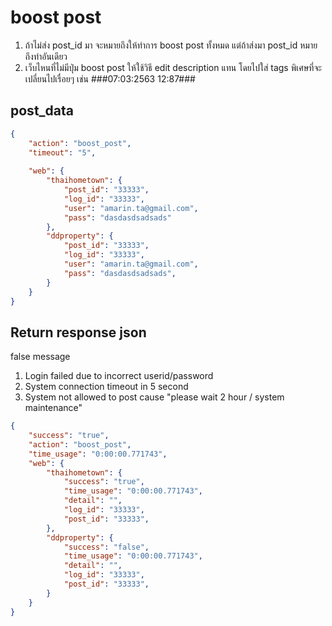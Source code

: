 # boost post

1. ถ้าไม่ส่ง post_id มา จะหมายถึงให้ทำการ boost post ทั้งหมด แต่ถ้าส่งมา post_id หมายถึงทำอันเดียว
2. เว็บไหนที่ไม่มีปุ่ม boost post ให้ใช้วิธี edit description แทน โดยไปใส่ tags พิเศษที่จะเปลี่ยนไปเรื่อยๆ เช่น ###07:03:2563 12:87###

## post_data
~~~json
{
    "action": "boost_post",
    "timeout": "5",
    
    "web": {
        "thaihometown": {
            "post_id": "33333",
            "log_id": "33333",
            "user": "amarin.ta@gmail.com",
            "pass": "dasdasdsadsads"
        },
        "ddproperty": {       
            "post_id": "33333",
            "log_id": "33333",
            "user": "amarin.ta@gmail.com",
            "pass": "dasdasdsadsads",
        }
    }
}
~~~

## Return response json
false message

1. Login failed due to incorrect userid/password
2. System connection timeout in 5 second
3. System not allowed to post cause "please wait 2 hour / system maintenance"

~~~json
{
    "success": "true",
    "action": "boost_post",
    "time_usage": "0:00:00.771743",
    "web": {
        "thaihometown": {
            "success": "true",            
            "time_usage": "0:00:00.771743",
            "detail": "",
            "log_id": "33333",
            "post_id": "33333",
        },
        "ddproperty": {
            "success": "false",
            "time_usage": "0:00:00.771743",
            "detail": "",
            "log_id": "33333",
            "post_id": "33333",
        }
    }
}
~~~
